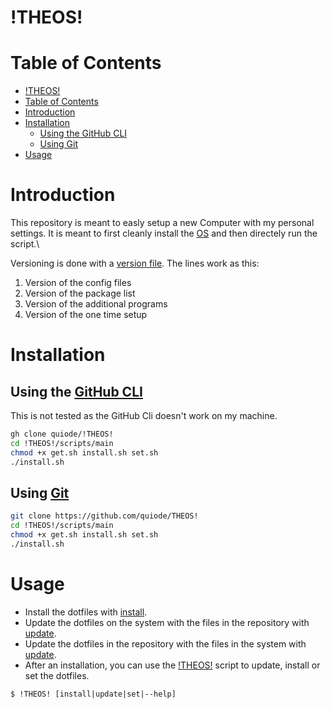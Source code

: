 # !THEOS!

# Table of Contents

- [!THEOS!](#theos)
- [Table of Contents](#table-of-contents)
- [Introduction](#introduction)
- [Installation](#installation)
  - [Using the GitHub CLI](#using-the-github-cli)
  - [Using Git](#using-git)
- [Usage](#usage)

# Introduction

This repository is meant to easly setup a new Computer with my personal settings. It is meant to first cleanly install the [OS](!THEOS!) and then directely run the script.\

Versioning is done with a [version file](version.txt). The lines work as this:

1. Version of the config files
1. Version of the package list
1. Version of the additional programs
1. Version of the one time setup

# Installation

## Using the [GitHub CLI](https://github.com/cli/cli)

This is not tested as the GitHub Cli doesn't work on my machine.

```bash
gh clone quiode/!THEOS!
cd !THEOS!/scripts/main
chmod +x get.sh install.sh set.sh
./install.sh
```

## Using [Git](https://git-scm.com/)

```bash
git clone https://github.com/quiode/THEOS!
cd !THEOS!/scripts/main
chmod +x get.sh install.sh set.sh
./install.sh
```

# Usage

- Install the dotfiles with [install](./scripts/main/install.sh).
- Update the dotfiles on the system with the files in the repository with [update](./scripts/main/set.sh).
- Update the dotfiles in the repository with the files in the system with [update](./scripts/main/get.sh).
- After an installation, you can use the [!THEOS!](scripts/!THEOS!) script to update, install or set the dotfiles.

```
$ !THEOS! [install|update|set|--help]
```
